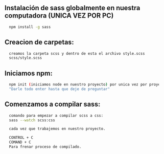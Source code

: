 
## Instalación de sass globalmente en nuestra computadora (UNICA VEZ POR PC) 
```bash
  npm install -g sass
```
   ## Creacion de carpetas:
```bash
  creamos la carpeta scss y dentro de esta el archivo style.scss
  scss/style.scss
``` 
## Iniciamos npm:

```bash
  npm init (iniciamos node en nuestro proyecto) por unica vez por proyecto.
  "Darle todo enter hasta que deje de preguntar" 
```
    
## Comenzamos a compilar sass:
```bash
  comando para empezar a compilar scss a css: 
  sass --watch scss:css 

  cada vez que trabajemos en nuestro proyecto.

  CONTROL + C  
  COMAND + C
  Para frenar proceso de compilado.
```